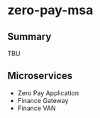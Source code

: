 # zero-pay-msa

## Summary
TBU

## Microservices
* Zero Pay Application
* Finance Gateway
* Finance VAN
